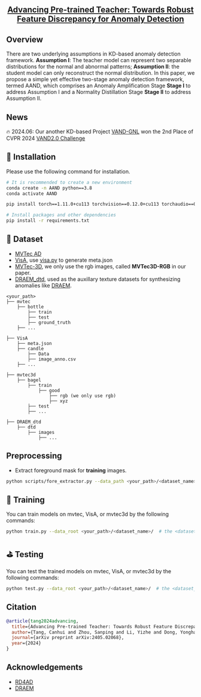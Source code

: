 
<h2 align="center">
<a href="https://arxiv.org/abs/2405.02068" target="_blank">Advancing Pre-trained Teacher: Towards Robust Feature Discrepancy for Anomaly Detection</a>
</h2>

## Overview


<!-- <div align="center">
    <img src="assets/framework.png" alt="framework" width="700" >
</div> -->

<!-- The experimental results of PARE-Net
<div align="center">
    <img src="assets/image.png" alt="framework" width="800" >
</div> -->
There are two underlying assumptions in KD-based anomaly detection framework. **Assumption I**: The teacher model can represent two separable distributions for the normal and abnormal patterns; **Assumption II**: the student model can only reconstruct the normal distribution. In this paper, we propose a simple yet effective two-stage anomaly detection framework, termed AAND, which comprises an Anomaly Amplification Stage **Stage I** to address Assumption I and a Normality Distillation Stage **Stage II** to address Assumption II. 



## News

🔥 2024.06: Our another KD-based Project [VAND-GNL](https://github.com/Hui-design/VAND-GNL) won the 2nd Place of CVPR 2024 [VAND2.0 Challenge](https://www.hackster.io/contests/openvino2024#challengeNav)

## 🔧  Installation

Please use the following command for installation.

```bash
# It is recommended to create a new environment
conda create -n AAND python==3.8
conda activate AAND

pip install torch==1.11.0+cu113 torchvision==0.12.0+cu113 torchaudio==0.11.0 --extra-index-url https://download.pytorch.org/whl/cu113

# Install packages and other dependencies
pip install -r requirements.txt
```


## 💾 Dataset

- [MVTec AD](https://www.mvtec.com/company/research/datasets/mvtec-ad)
- [VisA](https://amazon-visual-anomaly.s3.us-west-2.amazonaws.com/VisA_20220922.tar), use [visa.py](https://github.com/ByChelsea/VAND-APRIL-GAN/blob/master/data/visa.py) to generate meta.json
- [MVTec-3D](https://www.mvtec.com/company/research/datasets/mvtec-3d-ad), we only use the rgb images, called **MVTec3D-RGB** in our paper.
- [DRAEM_dtd](https://www.robots.ox.ac.uk/~vgg/data/dtd/), used as the auxillary texture datasets for synthesizing anomalies like [DRAEM](https://github.com/VitjanZ/DRAEM). 
```
<your_path>
├── mvtec
    ├── bottle
        ├── train
        ├── test
        ├── ground_truth
    ├── ...

├── VisA
    ├── meta.json
    ├── candle
        ├── Data
        ├── image_anno.csv
    ├── ...

├── mvtec3d
    ├── bagel
        ├── train
            ├── good
                ├── rgb (we only use rgb)
                ├── xyz
        ├── test
        ├── ...

├── DRAEM_dtd
    ├── dtd
        ├── images
            ├── ...
```

## Preprocessing
- Extract foreground mask for **training** images.

```bash
python scripts/fore_extractor.py --data_path <your_path>/<dataset_name>/ --aux_path <your_path>/dtd/images/  # the <dataset_name> is mvtec, VisA, or mvtec3d
```

<!-- ## ⚽ Demo
After installation, you can run the demo script in `experiments/3DMatch` by:
```bash
cd experiments/3DMatch
python demo.py
```

To test your own data, you can downsample the point clouds with 2.5cm and specify the data path:
```bash
python demo.py --src_file=your_data_path/src.npy --ref_file=your_data_path/ref.npy --gt_file=your_data_path/gt.npy --weights=../../pretrain/3dmatch.pth.tar
``` -->

## 🚅 Training
You can train models on mvtec, VisA, or mvtec3d by the following commands:
```bash
python train.py --data_root <your_path>/<dataset_name>/  # the <dataset_name> is mvtec, VisA, or mvtec3d
```


## ⛳ Testing
You can test the trained models on mvtec, VisA, or mvtec3d by the following commands:
```bash
python test.py --data_root <your_path>/<dataset_name>/  # the <dataset_name> is mvtec, VisA, or mvtec3d
```

## Citation

```bibtex
@article{tang2024advancing,
  title={Advancing Pre-trained Teacher: Towards Robust Feature Discrepancy for Anomaly Detection},
  author={Tang, Canhui and Zhou, Sanping and Li, Yizhe and Dong, Yonghao and Wang, Le},
  journal={arXiv preprint arXiv:2405.02068},
  year={2024}
}
```


## Acknowledgements
- [RD4AD](https://github.com/hq-deng/RD4AD)
- [DRAEM](https://github.com/VitjanZ/DRAEM)



